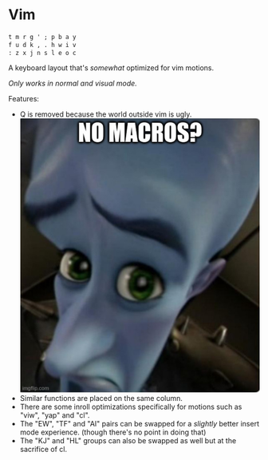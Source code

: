 # Vim

```
t m r g ' ; p b a y
f u d k , . h w i v
: z x j n s l e o c
```

A keyboard layout that's *somewhat* optimized for vim motions.

*Only works in normal and visual mode.*

Features:
- Q is removed because the world outside vim is ugly.
  ![alt text](https://github.com/aoi-buh/layouts/blob/main/no%20macros.jpg "that's me fr")
- Similar functions are placed on the same column.
- There are some inroll optimizations specifically for motions such as "viw", "yap" and "cl".
- The "EW", "TF" and "AI" pairs can be swapped for a *slightly* better insert mode experience. (though there's no point in doing that)
- The "KJ" and "HL" groups can also be swapped as well but at the sacrifice of cl.
